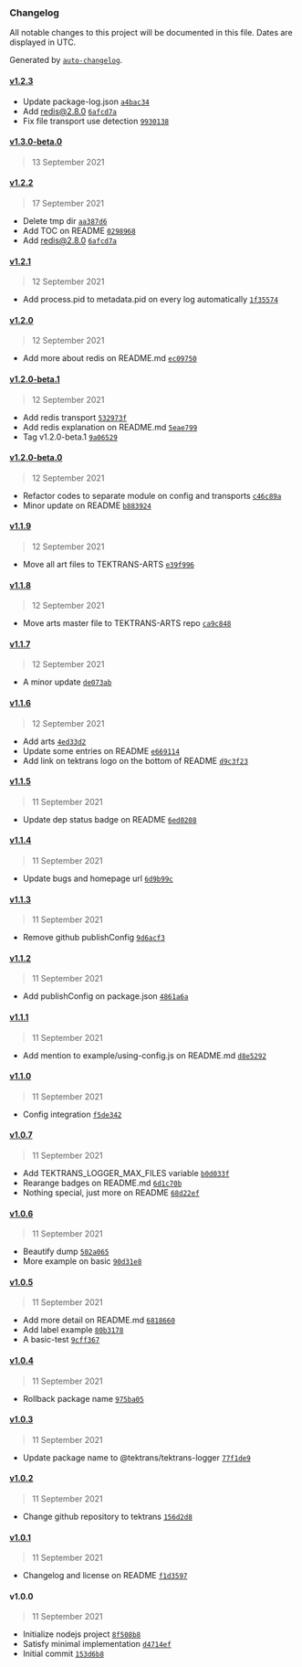### Changelog

All notable changes to this project will be documented in this file. Dates are displayed in UTC.

Generated by [`auto-changelog`](https://github.com/CookPete/auto-changelog).

#### [v1.2.3](https://github.com/tektrans/tektrans-logger/compare/v1.3.0-beta.0...v1.2.3)

- Update package-log.json [`a4bac34`](https://github.com/tektrans/tektrans-logger/commit/a4bac34f98f282c7db3501dbd71562ab4669856a)
- Add redis@2.8.0 [`6afcd7a`](https://github.com/tektrans/tektrans-logger/commit/6afcd7a08e9d1aa51e9fcc8323cdaa69515132e6)
- Fix file transport use detection [`9930138`](https://github.com/tektrans/tektrans-logger/commit/99301387ca3f16d87ce55c9cf49de0b1f361bb93)

#### [v1.3.0-beta.0](https://github.com/tektrans/tektrans-logger/compare/v1.2.2...v1.3.0-beta.0)

> 13 September 2021

#### [v1.2.2](https://github.com/tektrans/tektrans-logger/compare/v1.2.1...v1.2.2)

> 17 September 2021

- Delete tmp dir [`aa387d6`](https://github.com/tektrans/tektrans-logger/commit/aa387d62ec73ca00636c469de36d924b1460c0aa)
- Add TOC on README [`0298968`](https://github.com/tektrans/tektrans-logger/commit/0298968bdb85ba7010bade33886edee00c5cb047)
- Add redis@2.8.0 [`6afcd7a`](https://github.com/tektrans/tektrans-logger/commit/6afcd7a08e9d1aa51e9fcc8323cdaa69515132e6)

#### [v1.2.1](https://github.com/tektrans/tektrans-logger/compare/v1.2.0...v1.2.1)

> 12 September 2021

- Add process.pid to metadata.pid on every log automatically [`1f35574`](https://github.com/tektrans/tektrans-logger/commit/1f35574078067dea3ddacf73421168a903f99835)

#### [v1.2.0](https://github.com/tektrans/tektrans-logger/compare/v1.2.0-beta.1...v1.2.0)

> 12 September 2021

- Add more about redis on README.md [`ec09750`](https://github.com/tektrans/tektrans-logger/commit/ec09750f063882792a8db8bb3e32ce3362dde71b)

#### [v1.2.0-beta.1](https://github.com/tektrans/tektrans-logger/compare/v1.2.0-beta.0...v1.2.0-beta.1)

> 12 September 2021

- Add redis transport [`532973f`](https://github.com/tektrans/tektrans-logger/commit/532973f296b76f24dad0a2b81ebf908eccab6544)
- Add redis explanation on README.md [`5eae799`](https://github.com/tektrans/tektrans-logger/commit/5eae799da35065a4360e5354423f385033f70be1)
- Tag v1.2.0-beta.1 [`9a06529`](https://github.com/tektrans/tektrans-logger/commit/9a065297394687c676482896881c3ac18c438387)

#### [v1.2.0-beta.0](https://github.com/tektrans/tektrans-logger/compare/v1.1.9...v1.2.0-beta.0)

> 12 September 2021

- Refactor codes to separate module on config and transports [`c46c89a`](https://github.com/tektrans/tektrans-logger/commit/c46c89a112dbb6a998329caa4abdea4e9f3e36d0)
- Minor update on README [`b883924`](https://github.com/tektrans/tektrans-logger/commit/b8839248f093eb1d13ddca1784783ac1505870b1)

#### [v1.1.9](https://github.com/tektrans/tektrans-logger/compare/v1.1.8...v1.1.9)

> 12 September 2021

- Move all art files to TEKTRANS-ARTS [`e39f996`](https://github.com/tektrans/tektrans-logger/commit/e39f996cecc1a518ac8bd4c5daebd2094e1e3d1d)

#### [v1.1.8](https://github.com/tektrans/tektrans-logger/compare/v1.1.7...v1.1.8)

> 12 September 2021

- Move arts master file to TEKTRANS-ARTS repo [`ca9c848`](https://github.com/tektrans/tektrans-logger/commit/ca9c848223f7d61826426a5298f8d68cf380e563)

#### [v1.1.7](https://github.com/tektrans/tektrans-logger/compare/v1.1.6...v1.1.7)

> 12 September 2021

- A minor update [`de073ab`](https://github.com/tektrans/tektrans-logger/commit/de073abc0a54411e34771fbbc3355edd7d94b84e)

#### [v1.1.6](https://github.com/tektrans/tektrans-logger/compare/v1.1.5...v1.1.6)

> 12 September 2021

- Add arts [`4ed33d2`](https://github.com/tektrans/tektrans-logger/commit/4ed33d273fa3f773434e51d0f821d349d69ada54)
- Update some entries on README [`e669114`](https://github.com/tektrans/tektrans-logger/commit/e669114058eb4deb27d3c8d311c0c587249fcf59)
- Add link on tektrans logo on the bottom of README [`d9c3f23`](https://github.com/tektrans/tektrans-logger/commit/d9c3f23bab58e52fe3206931793ca592a3c2d11d)

#### [v1.1.5](https://github.com/tektrans/tektrans-logger/compare/v1.1.4...v1.1.5)

> 11 September 2021

- Update dep status badge on README [`6ed0208`](https://github.com/tektrans/tektrans-logger/commit/6ed020873f0d33ec114bc86b16028c55f02aca2e)

#### [v1.1.4](https://github.com/tektrans/tektrans-logger/compare/v1.1.3...v1.1.4)

> 11 September 2021

- Update bugs and homepage url [`6d9b99c`](https://github.com/tektrans/tektrans-logger/commit/6d9b99c42723d83d99978d22f6e04a3e80dc2dbc)

#### [v1.1.3](https://github.com/tektrans/tektrans-logger/compare/v1.1.2...v1.1.3)

> 11 September 2021

- Remove github publishConfig [`9d6acf3`](https://github.com/tektrans/tektrans-logger/commit/9d6acf374fd885998fc0f8647c79adaa82d1c70d)

#### [v1.1.2](https://github.com/tektrans/tektrans-logger/compare/v1.1.1...v1.1.2)

> 11 September 2021

- Add publishConfig on package.json [`4861a6a`](https://github.com/tektrans/tektrans-logger/commit/4861a6a077cc82c496bad65becccbb3ce2e780f2)

#### [v1.1.1](https://github.com/tektrans/tektrans-logger/compare/v1.1.0...v1.1.1)

> 11 September 2021

- Add mention to example/using-config.js on README.md [`d8e5292`](https://github.com/tektrans/tektrans-logger/commit/d8e52928c3f594242c55c5e44bedfa70429eaa84)

#### [v1.1.0](https://github.com/tektrans/tektrans-logger/compare/v1.0.7...v1.1.0)

> 11 September 2021

- Config integration [`f5de342`](https://github.com/tektrans/tektrans-logger/commit/f5de3429b3c0a8d46da76f0564969fee1d54284f)

#### [v1.0.7](https://github.com/tektrans/tektrans-logger/compare/v1.0.6...v1.0.7)

> 11 September 2021

- Add TEKTRANS_LOGGER_MAX_FILES variable [`b0d033f`](https://github.com/tektrans/tektrans-logger/commit/b0d033fd4aa5d877f49e97be0ed2195e887e28cd)
- Rearange badges on README.md [`6d1c70b`](https://github.com/tektrans/tektrans-logger/commit/6d1c70b4b2ec6e4e4d60f6c6eb4d4f5edfa122d6)
- Nothing special, just more on README [`68d22ef`](https://github.com/tektrans/tektrans-logger/commit/68d22ef1883551b8aaa4c532b77b690007552f41)

#### [v1.0.6](https://github.com/tektrans/tektrans-logger/compare/v1.0.5...v1.0.6)

> 11 September 2021

- Beautify dump [`502a065`](https://github.com/tektrans/tektrans-logger/commit/502a065f502068f676df9122fe63275838f07be8)
- More example on basic [`90d31e8`](https://github.com/tektrans/tektrans-logger/commit/90d31e8c2b97185b07b61b2ded35545b5ea1c4bd)

#### [v1.0.5](https://github.com/tektrans/tektrans-logger/compare/v1.0.4...v1.0.5)

> 11 September 2021

- Add more detail on README.md [`6818660`](https://github.com/tektrans/tektrans-logger/commit/68186606d9ea8b4c2c92e95506999f2b7cf1fc2b)
- Add label example [`80b3178`](https://github.com/tektrans/tektrans-logger/commit/80b31789aef7eebb8a20d355a186cdee51b96733)
- A basic-test [`9cff367`](https://github.com/tektrans/tektrans-logger/commit/9cff36799b1332853d13e67bf339052f10d95d16)

#### [v1.0.4](https://github.com/tektrans/tektrans-logger/compare/v1.0.3...v1.0.4)

> 11 September 2021

- Rollback package name [`975ba05`](https://github.com/tektrans/tektrans-logger/commit/975ba053245e4b183a3010e04c9b185a1bfbaa6a)

#### [v1.0.3](https://github.com/tektrans/tektrans-logger/compare/v1.0.2...v1.0.3)

> 11 September 2021

- Update package name to @tektrans/tektrans-logger [`77f1de9`](https://github.com/tektrans/tektrans-logger/commit/77f1de9c2fe10c453ddb78e28ea9e5f477615620)

#### [v1.0.2](https://github.com/tektrans/tektrans-logger/compare/v1.0.1...v1.0.2)

> 11 September 2021

- Change github repository to tektrans [`156d2d8`](https://github.com/tektrans/tektrans-logger/commit/156d2d8069fde0f0875edae4f776ef91961a84b1)

#### [v1.0.1](https://github.com/tektrans/tektrans-logger/compare/v1.0.0...v1.0.1)

> 11 September 2021

- Changelog and license on README [`f1d3597`](https://github.com/tektrans/tektrans-logger/commit/f1d35973da17e8abe92012a51ddb7e3e6fae42b6)

#### v1.0.0

> 11 September 2021

- Initialize nodejs project [`8f508b8`](https://github.com/tektrans/tektrans-logger/commit/8f508b8f13d8812f5c784e9783a5bc4b9e991154)
- Satisfy minimal implementation [`d4714ef`](https://github.com/tektrans/tektrans-logger/commit/d4714efb3323e575b5e4ee4dd22fcb6dac59ced0)
- Initial commit [`153d6b8`](https://github.com/tektrans/tektrans-logger/commit/153d6b8f7493ecc35b37c3e8376a762a183fd1f0)
